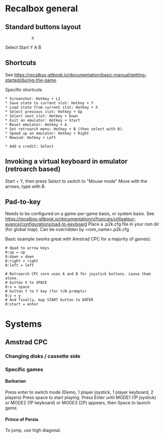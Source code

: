 # Recalbox general

## Standard buttons layout

                X
Select Start  Y   A
                B 

## Shortcuts
See https://recalbox.gitbook.io/documentation/basic-manual/getting-started/during-the-game.

Specific shortcuts

    * Screenshot: Hotkey + L1
    * Save state to current slot: Hotkey + Y
    * Load state from current slot: Hotkey + X
    * Select previous slot: Hotkey + Up
    * Select next slot: Hotkey + Down
    * Exit an emulator: Hotkey + Start
    * Reset emulator: Hotkey + A
    * Get retroarch menu: Hotkey + B (then select with B).
    * Speed up an emulator: Hotkey + Right
    * Rewind: Hotkey + Left

    * Add a credit: Select

## Invoking a virtual keyboard in emulator (retroarch based)
Start + Y, then press Select to switch to "Mouse mode"
Move with the arrows, type with B.

## Pad-to-key
Needs to be configured on a game-per-game basis, or system basis.
See https://recalbox.gitbook.io/documentation/v/francais/utilisateur-avance/configurations/pad-to-keyboard
Place a .p2k.cfg file in your rom dir (for global map).
Can be overridden by <rom_name>.p2k.cfg

Basic example (works great with Amstrad CPC for a majority of games):

```
# dpad to arrow keys
0:up = up
0:down = down
0:right = right
0:left = left

# Retroarch CPC core uses A and B for joystick buttons. Leave them alone.
# button X to SPACE
0:x = space
# button Y to Y key (for Y/N prompts)
0:y = y
# And finally, map START button to ENTER 
0:start = enter
```

# Systems

## Amstrad CPC

### Changing disks / cassette side

### Specific games

#### Barbarian
Press enter to switch mode (Demo, 1 player joystick, 1 player keyboard, 2 players)
Press space to start playing.
Press Enter until MODE1 (1P joystick) or MODE2 (1P keyboard) or MODE3 (2P) appears,
then Space to launch game.

#### Prince of Persia
To jump, use high diagonal.
